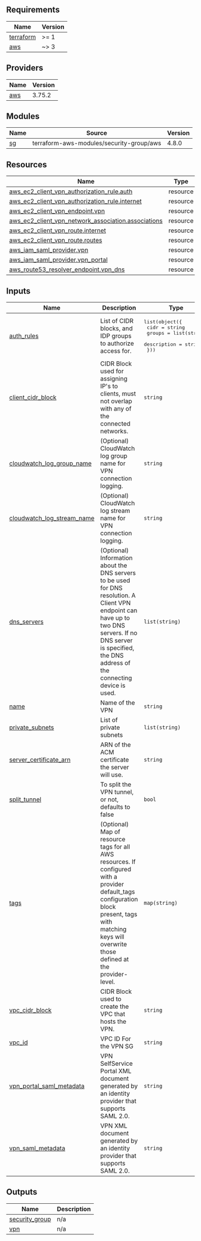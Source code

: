 ## Requirements

| Name | Version |
|------|---------|
| <a name="requirement_terraform"></a> [terraform](#requirement\_terraform) | >= 1 |
| <a name="requirement_aws"></a> [aws](#requirement\_aws) | ~> 3 |

## Providers

| Name | Version |
|------|---------|
| <a name="provider_aws"></a> [aws](#provider\_aws) | 3.75.2 |

## Modules

| Name | Source | Version |
|------|--------|---------|
| <a name="module_sg"></a> [sg](#module\_sg) | terraform-aws-modules/security-group/aws | 4.8.0 |

## Resources

| Name | Type |
|------|------|
| [aws_ec2_client_vpn_authorization_rule.auth](https://registry.terraform.io/providers/hashicorp/aws/latest/docs/resources/ec2_client_vpn_authorization_rule) | resource |
| [aws_ec2_client_vpn_authorization_rule.internet](https://registry.terraform.io/providers/hashicorp/aws/latest/docs/resources/ec2_client_vpn_authorization_rule) | resource |
| [aws_ec2_client_vpn_endpoint.vpn](https://registry.terraform.io/providers/hashicorp/aws/latest/docs/resources/ec2_client_vpn_endpoint) | resource |
| [aws_ec2_client_vpn_network_association.associations](https://registry.terraform.io/providers/hashicorp/aws/latest/docs/resources/ec2_client_vpn_network_association) | resource |
| [aws_ec2_client_vpn_route.internet](https://registry.terraform.io/providers/hashicorp/aws/latest/docs/resources/ec2_client_vpn_route) | resource |
| [aws_ec2_client_vpn_route.routes](https://registry.terraform.io/providers/hashicorp/aws/latest/docs/resources/ec2_client_vpn_route) | resource |
| [aws_iam_saml_provider.vpn](https://registry.terraform.io/providers/hashicorp/aws/latest/docs/resources/iam_saml_provider) | resource |
| [aws_iam_saml_provider.vpn_portal](https://registry.terraform.io/providers/hashicorp/aws/latest/docs/resources/iam_saml_provider) | resource |
| [aws_route53_resolver_endpoint.vpn_dns](https://registry.terraform.io/providers/hashicorp/aws/latest/docs/resources/route53_resolver_endpoint) | resource |

## Inputs

| Name | Description | Type | Default | Required |
|------|-------------|------|---------|:--------:|
| <a name="input_auth_rules"></a> [auth\_rules](#input\_auth\_rules) | List of CIDR blocks, and IDP groups to authorize access for. | <pre>list(object({<br>    cidr        = string<br>    groups      = list(string)<br>    description = string<br>  }))</pre> | n/a | yes |
| <a name="input_client_cidr_block"></a> [client\_cidr\_block](#input\_client\_cidr\_block) | CIDR Block used for assigning IP's to clients, must not overlap with any of the connected networks. | `string` | n/a | yes |
| <a name="input_cloudwatch_log_group_name"></a> [cloudwatch\_log\_group\_name](#input\_cloudwatch\_log\_group\_name) | (Optional) CloudWatch log group name for VPN connection logging. | `string` | `""` | no |
| <a name="input_cloudwatch_log_stream_name"></a> [cloudwatch\_log\_stream\_name](#input\_cloudwatch\_log\_stream\_name) | (Optional) CloudWatch log stream name for VPN connection logging. | `string` | `""` | no |
| <a name="input_dns_servers"></a> [dns\_servers](#input\_dns\_servers) | (Optional) Information about the DNS servers to be used for DNS resolution. A Client VPN endpoint can have up to two DNS servers. If no DNS server is specified, the DNS address of the connecting device is used. | `list(string)` | `[]` | no |
| <a name="input_name"></a> [name](#input\_name) | Name of the VPN | `string` | n/a | yes |
| <a name="input_private_subnets"></a> [private\_subnets](#input\_private\_subnets) | List of private subnets | `list(string)` | n/a | yes |
| <a name="input_server_certificate_arn"></a> [server\_certificate\_arn](#input\_server\_certificate\_arn) | ARN of the ACM certificate the server will use. | `string` | n/a | yes |
| <a name="input_split_tunnel"></a> [split\_tunnel](#input\_split\_tunnel) | To split the VPN tunnel, or not, defaults to false | `bool` | `false` | no |
| <a name="input_tags"></a> [tags](#input\_tags) | (Optional) Map of resource tags for all AWS resources. If configured with a provider default\_tags configuration block present, tags with matching keys will overwrite those defined at the provider-level. | `map(string)` | `{}` | no |
| <a name="input_vpc_cidr_block"></a> [vpc\_cidr\_block](#input\_vpc\_cidr\_block) | CIDR Block used to create the VPC that hosts the VPN. | `string` | n/a | yes |
| <a name="input_vpc_id"></a> [vpc\_id](#input\_vpc\_id) | VPC ID For the VPN SG | `string` | n/a | yes |
| <a name="input_vpn_portal_saml_metadata"></a> [vpn\_portal\_saml\_metadata](#input\_vpn\_portal\_saml\_metadata) | VPN SelfService Portal XML document generated by an identity provider that supports SAML 2.0. | `string` | n/a | yes |
| <a name="input_vpn_saml_metadata"></a> [vpn\_saml\_metadata](#input\_vpn\_saml\_metadata) | VPN XML document generated by an identity provider that supports SAML 2.0. | `string` | n/a | yes |

## Outputs

| Name | Description |
|------|-------------|
| <a name="output_security_group"></a> [security\_group](#output\_security\_group) | n/a |
| <a name="output_vpn"></a> [vpn](#output\_vpn) | n/a |
